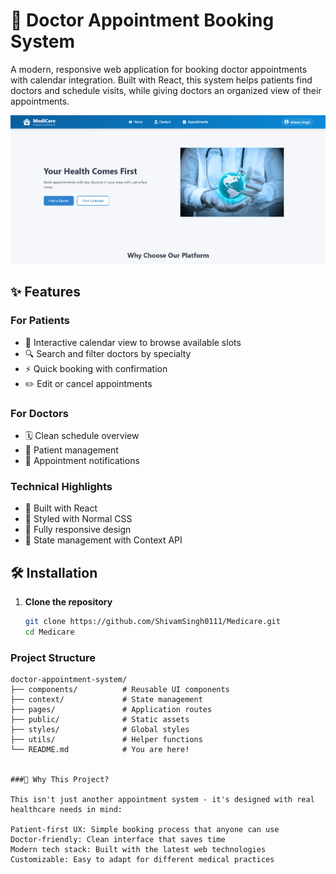 # 🏥 Doctor Appointment Booking System

A modern, responsive web application for booking doctor appointments with calendar integration. Built with React, this system helps patients find doctors and schedule visits, while giving doctors an organized view of their appointments.

![alt text](image.png)

## ✨ Features

### For Patients
- 📅 Interactive calendar view to browse available slots
- 🔍 Search and filter doctors by specialty
- ⚡ Quick booking with confirmation
- ✏️ Edit or cancel appointments

### For Doctors
- 🗓️ Clean schedule overview
- 👥 Patient management
- 🔔 Appointment notifications

### Technical Highlights
- 🚀 Built with React 
- 🎨 Styled with Normal CSS
- 📱 Fully responsive design
- 🔄 State management with Context API

## 🛠️ Installation

1. **Clone the repository**
   ```bash
   git clone https://github.com/ShivamSingh0111/Medicare.git
   cd Medicare


### Project Structure
```
doctor-appointment-system/
├── components/          # Reusable UI components
├── context/             # State management
├── pages/               # Application routes
├── public/              # Static assets
├── styles/              # Global styles
├── utils/               # Helper functions
└── README.md            # You are here!


###🌟 Why This Project?

This isn't just another appointment system - it's designed with real healthcare needs in mind:

Patient-first UX: Simple booking process that anyone can use
Doctor-friendly: Clean interface that saves time
Modern tech stack: Built with the latest web technologies
Customizable: Easy to adapt for different medical practices
